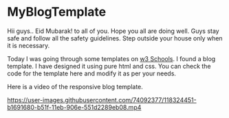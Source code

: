 # MyBlogTemplate
Hii guys..
Eid Mubarak! to all of you.
Hope you all are doing well. Guys stay safe and follow all the safety guidelines. Step outside your house only when it is necessary. 

Today I was going through some templates on [w3 Schools](www.w3schools.com). I found a blog template. I have designed it using pure html and css. You can check the code for the template here and modify it as per your needs.

Here is a video of the responsive blog template.



https://user-images.githubusercontent.com/74092377/118324451-b1691680-b51f-11eb-906e-551d2289eb08.mp4



